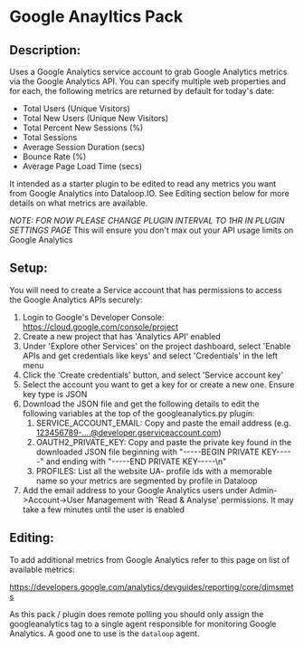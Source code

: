 # Google Anayltics Pack

## Description:
Uses a Google Analytics service account to grab Google Analytics metrics via the Google Analytics API. 
You can specify multiple web properties and for each, the following metrics are returned by default
for today's date:

* Total Users (Unique Visitors)
* Total New Users (Unique New Visitors)
* Total Percent New Sessions (%)
* Total Sessions
* Average Session Duration (secs)
* Bounce Rate (%)
* Average Page Load Time (secs)

It intended as a starter plugin to be edited to read any metrics you want from Google Analytics into Dataloop.IO. See
Editing section below for more details on what metrics are available.

_NOTE: FOR NOW PLEASE CHANGE PLUGIN INTERVAL TO 1HR IN PLUGIN SETTINGS PAGE_
This will ensure you don't max out your API usage limits on Google Analytics

## Setup:

You will need to create a Service account that has permissions to access the Google Analytics APIs securely:

1. Login to Google's Developer Console: https://cloud.google.com/console/project
2. Create a new project that has 'Analytics API' enabled
3. Under 'Explore other Services' on the project dashboard, select 'Enable APIs and get credentials like keys' and select 'Credentials' in the left menu
4. Click the 'Create credentials' button, and select 'Service account key'
5. Select the account you want to get a key for or create a new one. Ensure key type is JSON
6. Download the JSON file and get the following details to edit the following variables at the top of the googleanalytics.py plugin:
    1. SERVICE_ACCOUNT_EMAIL: Copy and paste the email address (e.g. 123456789-....@developer.gserviceaccount.com)
    2. OAUTH2_PRIVATE_KEY: Copy and paste the private key found in the downloaded JSON file beginning with "-----BEGIN PRIVATE KEY-----" and ending with "-----END PRIVATE KEY-----\n"
    3. PROFILES: List all the website UA- profile ids with a memorable name so your metrics are segmented by profile in Dataloop
7. Add the email address to your Google Analytics users under Admin->Account->User Management with 'Read & Analyse' permissions. It may take a few minutes until the user is enabled

## Editing:

To add additional metrics from Google Analytics refer to this page on list of available metrics:

https://developers.google.com/analytics/devguides/reporting/core/dimsmets

As this pack / plugin does remote polling you should only assign the googleanalytics tag to a single agent responsible for
monitoring Google Analytics. A good one to use is the `dataloop` agent.